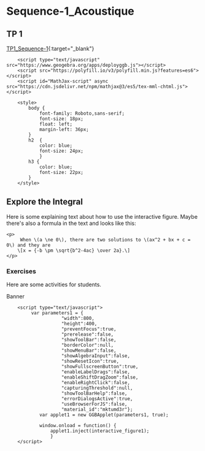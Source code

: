 # Sequence-1_Acoustique

## TP 1

[TP1_Sequence-1](./2_Sciences_Seq1_TP1.pdf){:target="_blank"}


<!DOCTYPE html>
<html>

<head>
        <title>Accessible Template</title>
		<meta name="author" content="GeoGebra GmbH">
        <meta http-equiv="Content-Type" content="text/html; charset=utf-8" />
		
		<script type="text/javascript" src="https://www.geogebra.org/apps/deployggb.js"></script>
		<script src="https://polyfill.io/v3/polyfill.min.js?features=es6"></script>
		<script id="MathJax-script" async src="https://cdn.jsdelivr.net/npm/mathjax@3/es5/tex-mml-chtml.js"></script>
		
		<style>
			body {
				font-family: Roboto,sans-serif;
				font-size: 18px;
				float: left;
				margin-left: 36px;
			}
			h2  {
				color: blue;
				font-size: 24px;
				}
			h3 {
				color: blue;
				font-size: 22px;
			}
		</style>
</head>

<body>
<div role="main">

<!-- SECTION 1: Title and Introduction Text -->
<section class="section section-1" id="introduction" >
  <div class="text" tabindex="1">
    <h2 class="title">Explore the Integral</h2>
	<p>Here is some explaining text about how to use the interactive figure. Maybe there's also a formula in the text and looks like this: </p>

	<p>
		 When \(a \ne 0\), there are two solutions to \(ax^2 + bx + c = 0\) and they are
		\[x = {-b \pm \sqrt{b^2-4ac} \over 2a}.\]
	</p>
  </div>
</section>

<!-- SECTION 2: Interactive GeoGebra Figure -->
<section class="section section-2" id="exercises">
	<div id="interactive_figure1" tabindex="2"></div>
</section>

<!-- SECTION 3: Exercises for Students -->
<section class="section section-3" id="exercises" >
  <div class="text" tabindex="3">
  <h3 >Exercises</h3>
   <p>Here are some activities for students.</p>
    </div>
</section>

</div> 
<!--end main content section-->

     
<!--Footer-->
<footer class="footer" role="contentinfo">
    <p>Banner</p>
</footer>





<!-- GeoGebra Script inserting the interactive figure (GeoGebra applet) -->
        <script type="text/javascript">
			 var parameters1 = {
                        "width":800,
                        "height":400,
						"preventFocus":true,
                        "prerelease":false,
                        "showToolBar":false,
                        "borderColor":null,
                        "showMenuBar":false,
                        "showAlgebraInput":false,
                        "showResetIcon":true,
						"showFullscreenButton":true,
                        "enableLabelDrags":false,
                        "enableShiftDragZoom":false,
                        "enableRightClick":false,
                        "capturingThreshold":null,
                        "showToolBarHelp":false,
                        "errorDialogsActive":true,
                        "useBrowserForJS":false,
                        "material_id":"mktumd3r"};
                var applet1 = new GGBApplet(parameters1, true);   
		
                window.onload = function() { 
					applet1.inject(interactive_figure1);
					}
        </script>
		
</body>
</html>		
